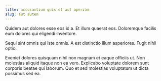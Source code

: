 ```yaml
---
title: accusantium quis et aut aperiam
slug: aut autem
---
```


Quidem aut dolores esse eos id a. Et illum quaerat eos. Doloremque facilis eum dolores qui eligendi inventore.

Sequi sint omnis qui iste omnis. A est distinctio illum asperiores. Fugit nihil optio.

Eveniet dolores quisquam nihil non magnam et eaque officiis ut. Non molestias aliquid itaque non ea vero. Explicabo voluptate dolorem sunt corporis beatae qui laborum. Quo et sed molestias voluptatum ut dicta possimus sed ea.
